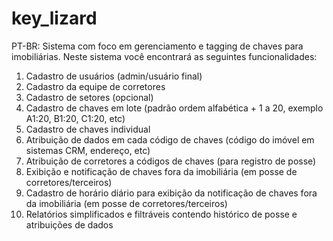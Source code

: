 # key_lizard

PT-BR:
Sistema com foco em gerenciamento e tagging de chaves para imobiliárias.
Neste sistema você encontrará as seguintes funcionalidades:

1) Cadastro de usuários (admin/usuário final)
2) Cadastro da equipe de corretores
3) Cadastro de setores (opcional)
4) Cadastro de chaves em lote (padrão ordem alfabética + 1 a 20, exemplo A1:20, B1:20, C1:20, etc)
5) Cadastro de chaves individual
6) Atribuição de dados em cada código de chaves (código do imóvel em sistemas CRM, endereço, etc)
7) Atribuição de corretores a códigos de chaves (para registro de posse)
8) Exibição e notificação de chaves fora da imobiliária (em posse de corretores/terceiros)
9) Cadastro de horário diário para exibição da notificação de chaves fora da imobiliária (em posse de corretores/terceiros)
10) Relatórios simplificados e filtráveis contendo histórico de posse e atribuições de dados
